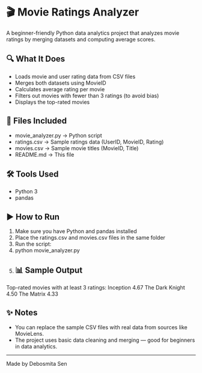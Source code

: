 # 🎬 Movie Ratings Analyzer

A beginner-friendly Python data analytics project that analyzes movie ratings by merging datasets and computing average scores.

## 🔍 What It Does

- Loads movie and user rating data from CSV files
- Merges both datasets using MovieID
- Calculates average rating per movie
- Filters out movies with fewer than 3 ratings (to avoid bias)
- Displays the top-rated movies

## 📁 Files Included

- movie_analyzer.py → Python script
- ratings.csv → Sample ratings data (UserID, MovieID, Rating)
- movies.csv → Sample movie titles (MovieID, Title)
- README.md → This file

## 🛠️ Tools Used

- Python 3
- pandas

## ▶️ How to Run

1. Make sure you have Python and pandas installed
2. Place the ratings.csv and movies.csv files in the same folder
3. Run the script:
4. python movie_analyzer.py
5. ## 📊 Sample Output

Top-rated movies with at least 3 ratings:
Inception        4.67
The Dark Knight  4.50
The Matrix       4.33
## ✨ Notes

- You can replace the sample CSV files with real data from sources like MovieLens.
- The project uses basic data cleaning and merging — good for beginners in data analytics.

---

Made by Debosmita Sen